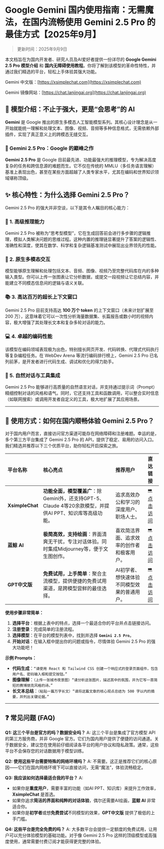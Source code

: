 # Google Gemini 国内使用指南：无需魔法，在国内流畅使用 Gemini 2.5 Pro 的最佳方式【2025年9月】

> 更新时间：2025年9月9日

本文档旨在为国内开发者、研究人员及AI爱好者提供一份详尽的 **Google Gemini 2.5 Pro 模型介绍** 和 **国内无障碍使用教程**。你将了解到该模型的革命性特性，并通过我们精选的平台，轻松上手体验其强大功能。

Gemini 中文版：[https://xsimplechat.com](https://xsimplechat.com)

Gemini 镜像网站：[https://chat.lanjingai.org](https://chat.lanjingai.org)

## 📖 模型介绍：不止于强大，更是“会思考”的 AI

**Gemini** 是 Google 推出的原生多模态人工智能模型系列。其核心设计理念是从一开始就能统一理解和处理文本、图像、视频、音频等多种信息格式，无需依赖外部插件，实现了真正意义上的跨模态无缝交互。

### 🚀 Gemini 2.5 Pro：Google 的巅峰之作

**Gemini 2.5 Pro** 是 Google 目前最先进、功能最强大的推理模型，专为解决高度复杂的任务和跨信息源的难题而生。它不仅在传统的 MMLU（多任务语言理解）基准上表现出色，甚至在某些方面超越了人类专家水平，尤其在编码和世界知识领域堪称顶级。

## ✨ 核心特性：为什么选择 Gemini 2.5 Pro？

Gemini 2.5 Pro 的强大并非空谈，以下是其令人瞩目的核心能力：

### 🧠 1. 高级推理能力
Gemini 2.5 Pro 被称为“思考型模型”，它在生成回答前会进行多步骤的逻辑推理，模拟人类解决问题的思维过程。这种内置的推理链显著提升了答案的逻辑性、准确性和深度，使其在数学、科学和复杂逻辑基准测试中展现出业界领先的性能。

### 🎨 2. 原生多模态交互
模型能够原生理解和处理包括文本、音频、图像、视频乃至完整代码库在内的多种输入类型。你可以上传一张图表让它分析数据，或提交一段视频让它总结内容，并能建立不同模态信息间的逻辑与语义关联。

### 📚 3. 高达百万的超长上下文窗口
Gemini 2.5 Pro 目前支持高达 **100 万个 token** 的上下文窗口（未来计划扩展至 200 万），这意味着它可以一次性分析海量数据集、长篇报告或数小时的视频内容，极大增强了其处理长文本和复杂多轮对话的能力。

### 💻 4. 卓越的编码性能
该模型在编码领域表现极为出色，特别擅长网页开发、代码转换、代理式代码执行等复杂编程任务。在 WebDev Arena 等流行编码排行榜上，Gemini 2.5 Pro 已名列前茅，是开发者进行代码生成、调试和优化的得力助手。

### 💬 5. 自然对话与工具集成
Gemini 2.5 Pro 能够进行高质量的自然语言对话，并支持通过提示词（Prompt）精细控制对话的风格和语气。同时，它还支持工具和函数调用，可以整合实时信息（如联网搜索）或调用开发者自定义的工具，极大地扩展了其应用场景。

---

## 🚀 使用方式：如何在国内顺畅体验 Gemini 2.5 Pro？

对于国内用户而言，直接访问官方渠道可能存在网络障碍和注册难题。幸运的是，多个第三方平台集成了 Gemini 2.5 Pro 的 API，提供了稳定、易用的访问入口。我们精选并推荐以下三个优质平台，助你轻松开启探索之旅。

| 平台名称 | 核心亮点 | 推荐用户 | 直达链接 |
| :--- | :--- | :--- | :--- |
| **XsimpleChat** | **功能全面，模型覆盖广**：除Gemini外，还支持GPT-5、Claude 4等20余款模型，并提供AI PPT、知识库等高级功能。 | 追求高效办公和学习的深度用户、职场人士。 | [➡️ 点击访问](https://xsimplechat.com) |
| **蓝鲸 AI** | **极简高效，支持绘画**：界面清爽无干扰，专注对话体验。同时集成Midjourney等，便于文生图创作。 | 喜欢简洁界面、追求效率的创作者和极客用户。 | [➡️ 点击访问](https://chat.lanjingai.org) |
| **GPT中文版** | **免费试用，上手简单**：聚合主流模型，提供便捷的免费试用渠道，是跨模型尝鲜的最佳选择。 | AI初学者、想快速体验不同模型效果的普通用户。 | [➡️ 点击访问](https://chatgpt-chinese.com) |

**使用步骤非常简单：**
1.  **选择平台**：根据上表中的特点，选择一个最适合你的平台并点击链接访问。
2.  **注册登录**：完成简单的注册流程。
3.  **选择模型**：在平台的模型列表中，找到并选择 **`Gemini 2.5 Pro`**。
4.  **开始对话**：在输入框中提出你的问题或指令，尽情体验 Gemini 2.5 Pro 的强大功能吧！

**示例 Prompts：**
- **代码生成**：`“请使用 React 和 Tailwind CSS 创建一个响应式的登录页面组件，包含用户名、密码输入框和提交按钮。”`
- **图像理解**：`（上传一张城市夜景图）“请分析这张图片，描述其中的氛围，并为它写一首简短的赛博朋克风格的诗。”`
- **长文本总结**：`（粘贴一篇万字长文）“请将这篇文章的核心观点总结为 500 字以内的摘要，并列出关键论据。”`

---

## ❓ 常见问题 (FAQ)

**Q1: 这三个平台是官方的吗？数据安全吗？**
A: 这三个平台是集成了官方模型 API 的第三方服务商，并非 Google 官方。它们为国内用户提供了便捷的访问通道。关于数据安全，建议您在使用前仔细阅读各平台的用户协议和隐私政策。通常，这些平台不会保存您的对话数据用于模型训练。

**Q2: 使用这些平台需要特殊的网络环境吗？**
A: 不需要。这正是推荐它们的核心原因——它们在国内网络环境下可以直接访问，无需“魔法”，体验流畅稳定。

**Q3: 我应该如何选择最适合我的平台？**
A:
- 如果你是**重度用户**，需要丰富的功能（如AI PPT、知识库）来提升工作效率，**XsimpleChat** 是首选。
- 如果你追求**简洁的界面和纯粹的对话体验**，偶尔还需要AI绘画，**蓝鲸 AI** 非常适合你。
- 如果你是**初学者**或想**免费尝试**不同模型的效果，**GPT中文版** 提供了极低的上手门槛。

**Q4: 这些平台是完全免费的吗？**
A: 大多数平台会提供一定额度的免费试用，让用户可以充分体验模型的基础功能。对于像 Gemini 2.5 Pro 这样的顶级模型或高强度使用，通常需要付费订阅才能获得更完整的体验。

